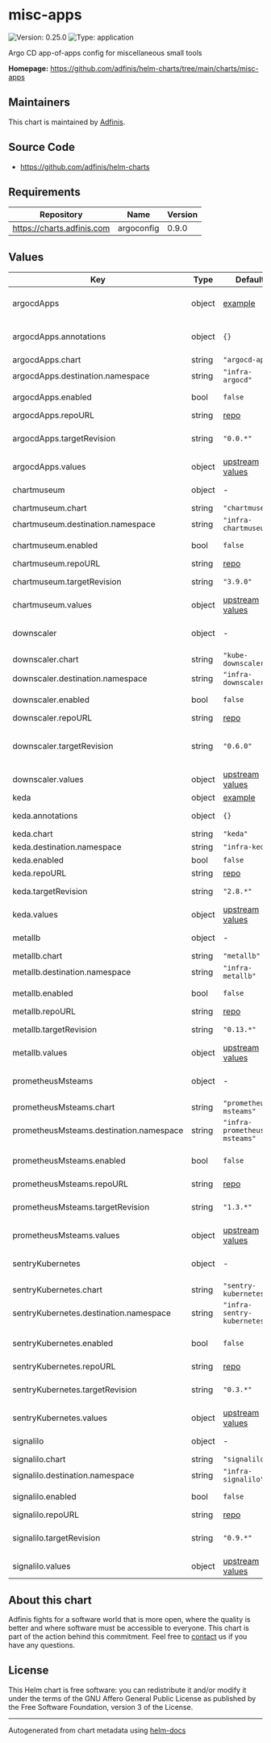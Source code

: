 # misc-apps

![Version: 0.25.0](https://img.shields.io/badge/Version-0.25.0-informational?style=flat-square) ![Type: application](https://img.shields.io/badge/Type-application-informational?style=flat-square)

Argo CD app-of-apps config for miscellaneous small tools

**Homepage:** <https://github.com/adfinis/helm-charts/tree/main/charts/misc-apps>

## Maintainers
This chart is maintained by [Adfinis](https://adfinis.com/?pk_campaign=github&pk_kwd=helm-charts).

## Source Code

* <https://github.com/adfinis/helm-charts>

## Requirements

| Repository | Name | Version |
|------------|------|---------|
| https://charts.adfinis.com | argoconfig | 0.9.0 |

## Values

| Key | Type | Default | Description |
|-----|------|---------|-------------|
| argocdApps | object | [example](./examples/argocd-apps.yaml) | [Argo CD Declarative Setup](https://argo-cd.readthedocs.io/en/stable/operator-manual/declarative-setup/) |
| argocdApps.annotations | object | `{}` | Annotations for Argo CD Apps app |
| argocdApps.chart | string | `"argocd-apps"` | Chart |
| argocdApps.destination.namespace | string | `"infra-argocd"` | Namespace |
| argocdApps.enabled | bool | `false` | Enable Argo CD Apps |
| argocdApps.repoURL | string | [repo](https://argoproj.github.io/argo-helm) | Repo URL |
| argocdApps.targetRevision | string | `"0.0.*"` | [argocd-apps Helm chart](https://github.com/argoproj/argo-helm/tree/main/charts/argocd-apps) version |
| argocdApps.values | object | [upstream values](https://github.com/argoproj/argo-helm/blob/main/charts/argocd-apps/values.yaml) | Helm values |
| chartmuseum | object | - | [chartmuseum](https://chartmuseum.com) ([example](./example/chartmuseum.yaml)) |
| chartmuseum.chart | string | `"chartmuseum"` | Chart |
| chartmuseum.destination.namespace | string | `"infra-chartmuseum"` | Namespace |
| chartmuseum.enabled | bool | `false` | Enable chartmuseum |
| chartmuseum.repoURL | string | [repo](https://chartmuseum.github.io/charts) | Repo URL |
| chartmuseum.targetRevision | string | `"3.9.0"` | [chartmuseum Helm chart](https://github.com/chartmuseum/charts/tree/main/src/chartmuseum) |
| chartmuseum.values | object | [upstream values](https://github.com/chartmuseum/charts/blob/main/src/chartmuseum/values.yaml) | Helm values |
| downscaler | object | - | [kube-downscaler](https://codeberg.org/hjacobs/kube-downscaler) ([example](./examples/kube-downscaler.yaml)) |
| downscaler.chart | string | `"kube-downscaler"` | Chart |
| downscaler.destination.namespace | string | `"infra-downscaler"` | Namespace |
| downscaler.enabled | bool | `false` | Enable kube-downscaler |
| downscaler.repoURL | string | [repo](https://charts.deliveryhero.io) | Repo URL |
| downscaler.targetRevision | string | `"0.6.0"` | [kube-downscaler Helm chart](https://github.com/deliveryhero/helm-charts/tree/master/stable/kube-downscaler) version |
| downscaler.values | object | [upstream values](https://github.com/deliveryhero/helm-charts/blob/master/stable/kube-downscaler/values.yaml) | Helm values |
| keda | object | [example](./examples/keda.yaml) | [KEDA](https://keda.sh/) |
| keda.annotations | object | `{}` | Annotations for KEDA app |
| keda.chart | string | `"keda"` | Chart |
| keda.destination.namespace | string | `"infra-keda"` | Namespace |
| keda.enabled | bool | `false` | Enable KEDA |
| keda.repoURL | string | [repo](https://kedacore.github.io/charts) | Repo URL |
| keda.targetRevision | string | `"2.8.*"` | [keda Helm chart](https://github.com/kedacore/charts/tree/main/keda/) version |
| keda.values | object | [upstream values](https://github.com/kedacore/charts/blob/main/keda/values.yaml) | Helm values |
| metallb | object | - | [metallb](https://github.com/metallb/metallb) ([example](./examples/metallb.yaml)) |
| metallb.chart | string | `"metallb"` | Chart |
| metallb.destination.namespace | string | `"infra-metallb"` | Namespace |
| metallb.enabled | bool | `false` | Enable metallb |
| metallb.repoURL | string | [repo](https://metallb.github.io/metallb) | Repo URL |
| metallb.targetRevision | string | `"0.13.*"` | [metallb Helm chart](https://github.com/metallb/metallb/tree/main/charts/metallb) |
| metallb.values | object | [upstream values](https://github.com/metallb/metallb/blob/main/charts/metallb/values.yaml) | Helm values |
| prometheusMsteams | object | - | [prometheus-msteams](https://github.com/prometheus-msteams/prometheus-msteams) ([example](./example/prometheus-msteams.yaml)) |
| prometheusMsteams.chart | string | `"prometheus-msteams"` | Chart |
| prometheusMsteams.destination.namespace | string | `"infra-prometheus-msteams"` | Namespace |
| prometheusMsteams.enabled | bool | `false` | Enable prometheus-msteams |
| prometheusMsteams.repoURL | string | [repo](https://prometheus-msteams.github.io/prometheus-msteams) | Repo URL |
| prometheusMsteams.targetRevision | string | `"1.3.*"` | [prometheus-msteams Helm chart](https://github.com/prometheus-msteams/prometheus-msteams/tree/master/chart/prometheus-msteams) |
| prometheusMsteams.values | object | [upstream values](https://github.com/prometheus-msteams/prometheus-msteams/blob/master/chart/prometheus-msteams/values.yaml) | Helm values |
| sentryKubernetes | object | - | [sentry-kubernetes](https://github.com/getsentry/sentry-kubernetes) ([example](./examples/sentry-kubernetes.yaml) |
| sentryKubernetes.chart | string | `"sentry-kubernetes"` | Chart |
| sentryKubernetes.destination.namespace | string | `"infra-sentry-kubernetes"` | Namespace |
| sentryKubernetes.enabled | bool | `false` | Enable sentry-kubernetes |
| sentryKubernetes.repoURL | string | [repo](https://sentry-kubernetes.github.io/charts) | Repo URL |
| sentryKubernetes.targetRevision | string | `"0.3.*"` | [sentry-kubernetes Helm chart](https://github.com/sentry-kubernetes/charts/tree/develop/sentry-kubernetes) |
| sentryKubernetes.values | object | [upstream values](https://github.com/sentry-kubernetes/charts/blob/develop/sentry-kubernetes/values.yaml) | Helm values |
| signalilo | object | - | [sigalilo](https://github.com/vshn/signalilo) ([example](./examples/signalilo.yaml)) |
| signalilo.chart | string | `"signalilo"` | Chart |
| signalilo.destination.namespace | string | `"infra-signalilo"` | Namespace |
| signalilo.enabled | bool | `false` | Enable signalilo |
| signalilo.repoURL | string | [repo](https://charts.appuio.ch) | Repo URL |
| signalilo.targetRevision | string | `"0.9.*"` | [signalilo Helm chart](https://github.com/appuio/charts/tree/master/appuio/signalilo) version |
| signalilo.values | object | [upstream values](https://github.com/appuio/charts/blob/master/appuio/signalilo/values.yaml) | Helm values |

## About this chart

Adfinis fights for a software world that is more open, where the quality is
better and where software must be accessible to everyone. This chart
is part of the action behind this commitment. Feel free to
[contact](https://adfinis.com/kontakt/?pk_campaign=github&pk_kwd=helm-charts)
us if you have any questions.

## License

This Helm chart is free software: you can redistribute it and/or modify it under the terms
of the GNU Affero General Public License as published by the Free Software Foundation,
version 3 of the License.

----------------------------------------------
Autogenerated from chart metadata using [helm-docs](https://github.com/norwoodj/helm-docs/)

